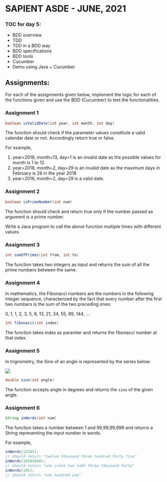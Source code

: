 # SAPIENT ASDE - JUNE, 2021

### TOC for day 5:

-   BDD overview
-   TDD
-   TDD in a BDD way
-   BDD specifications
-   BDD tools
-   Cucumber
-   Demo using Java + Cucumber

## Assignments:

For each of the assignments given below, implement the logic for each of the functions given and use the BDD (Cucumber) to test the functionalities.

### Assignment 1

```java
boolean isValidDate(int year, int month, int day)
```

The function should check if the parameter values constitute a valid calendar date or not. Accordingly return true or false.

For example,

1. year=2018, month=13, day=1 is an invalid date as the possible values for month is 1 to 12.
2. year=2018, month=2, day=29 is an invalid date as the maximum days in February is 28 in the year 2018
3. year=2016, month=2, day=29 is a valid date.

### Assignment 2

```java
boolean isPrimeNumber(int num)
```

The function should check and return true only if the number passed as argument is a prime number.

Write a Java program to call the above function multiple times with different values.

### Assignment 3

```java
int sumOfPrimes(int from, int to)
```

The function takes two integers as input and returns the sum of all the prime numbers between the same.

### Assignment 4

In mathematics, the Fibonacci numbers are the numbers in the following integer sequence, characterized by the fact that every number after the first two numbers is the sum of the two preceding ones:

0, 1, 1, 2, 3, 5, 8, 13, 21, 34, 55, 89, 144, ...

```java
int fibonacci(int index)
```

The function takes index as paramter and returns the fibonacci number at that index.

### Assignment 5

In trignometry, the Sine of an angle is represented by the series below:

![](https://wikimedia.org/api/rest_v1/media/math/render/svg/3d9689077ce39529e3198213901261ebcf48197d)

```java
double sine(int angle)
```

The function accepts angle in degrees and returns the `sine` of the given angle.

### Assignment 6

```java
String inWords(int num)
```

The function takes a number between 1 and 99,99,99,999 and returns a String representing the input number in words.

For example,

```java
inWords(12345);
// should return "twelve thousand three hundred forty five"
inWords(10203040);
// should return "one crore two lakh three thousand forty"
inWords(101);
// should return "one hundred one"
```
